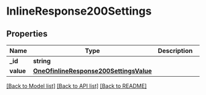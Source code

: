 # InlineResponse200Settings

## Properties
Name | Type | Description | Notes
------------ | ------------- | ------------- | -------------
**_id** | **string** |  | [optional] 
**value** | [**OneOfinlineResponse200SettingsValue**](OneOfinlineResponse200SettingsValue.md) |  | [optional] 

[[Back to Model list]](../../README.md#documentation-for-models) [[Back to API list]](../../README.md#documentation-for-api-endpoints) [[Back to README]](../../README.md)

